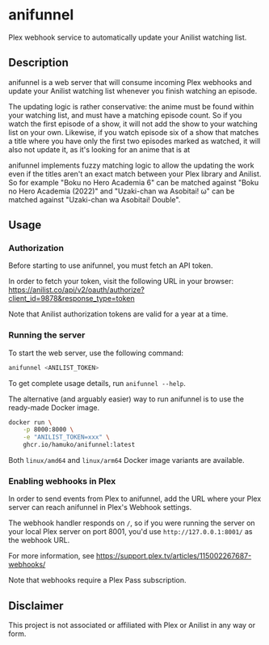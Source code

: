# anifunnel

Plex webhook service to automatically update your Anilist watching list.

## Description

anifunnel is a web server that will consume incoming Plex webhooks and update your Anilist watching list whenever you finish watching an episode.

The updating logic is rather conservative: the anime must be found within your watching list, and must have a matching episode count. So if you watch the first episode of a show, it will not add the show to your watching list on your own. Likewise, if you watch episode six of a show that matches a title where you have only the first two episodes marked as watched, it will also not update it, as it's looking for an anime that is at 

anifunnel implements fuzzy matching logic to allow the updating the work even if the titles aren't an exact match between your Plex library and Anilist. So for example "Boku no Hero Academia 6" can be matched against "Boku no Hero Academia (2022)" and "Uzaki-chan wa Asobitai! ω" can be matched against "Uzaki-chan wa Asobitai! Double".

## Usage

### Authorization

Before starting to use anifunnel, you must fetch an API token.

In order to fetch your token, visit the following URL in your browser: https://anilist.co/api/v2/oauth/authorize?client_id=9878&response_type=token

Note that Anilist authorization tokens are valid for a year at a time.

### Running the server

To start the web server, use the following command:

```bash
anifunnel <ANILIST_TOKEN>
```

To get complete usage details, run `anifunnel --help`.

The alternative (and arguably easier) way to run anifunnel is to use the ready-made Docker image.

```bash
docker run \
    -p 8000:8000 \
    -e "ANILIST_TOKEN=xxx" \
    ghcr.io/hamuko/anifunnel:latest
```

Both `linux/amd64` and `linux/arm64` Docker image variants are available.

### Enabling webhooks in Plex

In order to send events from Plex to anifunnel, add the URL where your Plex server can reach anifunnel in Plex's Webhook settings.

The webhook handler responds on `/`, so if you were running the server on your local Plex server on port 8001, you'd use `http://127.0.0.1:8001/` as the webhook URL.

For more information, see https://support.plex.tv/articles/115002267687-webhooks/

Note that webhooks require a Plex Pass subscription.

## Disclaimer

This project is not associated or affiliated with Plex or Anilist in any way or form.
